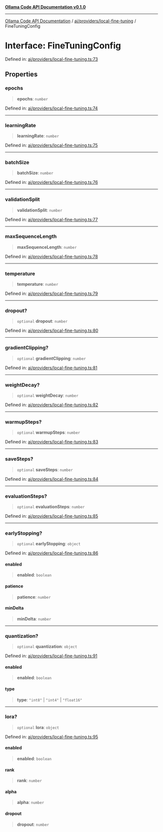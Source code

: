 [**Ollama Code API Documentation v0.1.0**](../../../../README.md)

***

[Ollama Code API Documentation](../../../../modules.md) / [ai/providers/local-fine-tuning](../README.md) / FineTuningConfig

# Interface: FineTuningConfig

Defined in: [ai/providers/local-fine-tuning.ts:73](https://github.com/erichchampion/ollama-code/blob/affe7d5f274db61281678933960f6b13bf0d7a5f/ollama-code/src/ai/providers/local-fine-tuning.ts#L73)

## Properties

### epochs

> **epochs**: `number`

Defined in: [ai/providers/local-fine-tuning.ts:74](https://github.com/erichchampion/ollama-code/blob/affe7d5f274db61281678933960f6b13bf0d7a5f/ollama-code/src/ai/providers/local-fine-tuning.ts#L74)

***

### learningRate

> **learningRate**: `number`

Defined in: [ai/providers/local-fine-tuning.ts:75](https://github.com/erichchampion/ollama-code/blob/affe7d5f274db61281678933960f6b13bf0d7a5f/ollama-code/src/ai/providers/local-fine-tuning.ts#L75)

***

### batchSize

> **batchSize**: `number`

Defined in: [ai/providers/local-fine-tuning.ts:76](https://github.com/erichchampion/ollama-code/blob/affe7d5f274db61281678933960f6b13bf0d7a5f/ollama-code/src/ai/providers/local-fine-tuning.ts#L76)

***

### validationSplit

> **validationSplit**: `number`

Defined in: [ai/providers/local-fine-tuning.ts:77](https://github.com/erichchampion/ollama-code/blob/affe7d5f274db61281678933960f6b13bf0d7a5f/ollama-code/src/ai/providers/local-fine-tuning.ts#L77)

***

### maxSequenceLength

> **maxSequenceLength**: `number`

Defined in: [ai/providers/local-fine-tuning.ts:78](https://github.com/erichchampion/ollama-code/blob/affe7d5f274db61281678933960f6b13bf0d7a5f/ollama-code/src/ai/providers/local-fine-tuning.ts#L78)

***

### temperature

> **temperature**: `number`

Defined in: [ai/providers/local-fine-tuning.ts:79](https://github.com/erichchampion/ollama-code/blob/affe7d5f274db61281678933960f6b13bf0d7a5f/ollama-code/src/ai/providers/local-fine-tuning.ts#L79)

***

### dropout?

> `optional` **dropout**: `number`

Defined in: [ai/providers/local-fine-tuning.ts:80](https://github.com/erichchampion/ollama-code/blob/affe7d5f274db61281678933960f6b13bf0d7a5f/ollama-code/src/ai/providers/local-fine-tuning.ts#L80)

***

### gradientClipping?

> `optional` **gradientClipping**: `number`

Defined in: [ai/providers/local-fine-tuning.ts:81](https://github.com/erichchampion/ollama-code/blob/affe7d5f274db61281678933960f6b13bf0d7a5f/ollama-code/src/ai/providers/local-fine-tuning.ts#L81)

***

### weightDecay?

> `optional` **weightDecay**: `number`

Defined in: [ai/providers/local-fine-tuning.ts:82](https://github.com/erichchampion/ollama-code/blob/affe7d5f274db61281678933960f6b13bf0d7a5f/ollama-code/src/ai/providers/local-fine-tuning.ts#L82)

***

### warmupSteps?

> `optional` **warmupSteps**: `number`

Defined in: [ai/providers/local-fine-tuning.ts:83](https://github.com/erichchampion/ollama-code/blob/affe7d5f274db61281678933960f6b13bf0d7a5f/ollama-code/src/ai/providers/local-fine-tuning.ts#L83)

***

### saveSteps?

> `optional` **saveSteps**: `number`

Defined in: [ai/providers/local-fine-tuning.ts:84](https://github.com/erichchampion/ollama-code/blob/affe7d5f274db61281678933960f6b13bf0d7a5f/ollama-code/src/ai/providers/local-fine-tuning.ts#L84)

***

### evaluationSteps?

> `optional` **evaluationSteps**: `number`

Defined in: [ai/providers/local-fine-tuning.ts:85](https://github.com/erichchampion/ollama-code/blob/affe7d5f274db61281678933960f6b13bf0d7a5f/ollama-code/src/ai/providers/local-fine-tuning.ts#L85)

***

### earlyStopping?

> `optional` **earlyStopping**: `object`

Defined in: [ai/providers/local-fine-tuning.ts:86](https://github.com/erichchampion/ollama-code/blob/affe7d5f274db61281678933960f6b13bf0d7a5f/ollama-code/src/ai/providers/local-fine-tuning.ts#L86)

#### enabled

> **enabled**: `boolean`

#### patience

> **patience**: `number`

#### minDelta

> **minDelta**: `number`

***

### quantization?

> `optional` **quantization**: `object`

Defined in: [ai/providers/local-fine-tuning.ts:91](https://github.com/erichchampion/ollama-code/blob/affe7d5f274db61281678933960f6b13bf0d7a5f/ollama-code/src/ai/providers/local-fine-tuning.ts#L91)

#### enabled

> **enabled**: `boolean`

#### type

> **type**: `"int8"` \| `"int4"` \| `"float16"`

***

### lora?

> `optional` **lora**: `object`

Defined in: [ai/providers/local-fine-tuning.ts:95](https://github.com/erichchampion/ollama-code/blob/affe7d5f274db61281678933960f6b13bf0d7a5f/ollama-code/src/ai/providers/local-fine-tuning.ts#L95)

#### enabled

> **enabled**: `boolean`

#### rank

> **rank**: `number`

#### alpha

> **alpha**: `number`

#### dropout

> **dropout**: `number`
